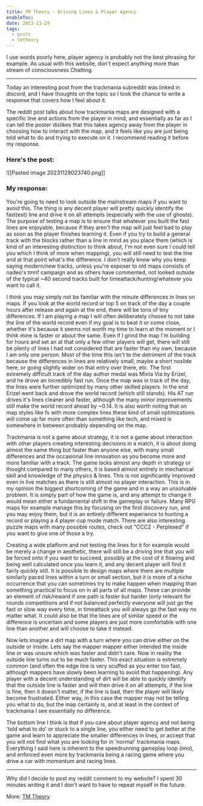```yaml
---
title: TM Theory - Driving Lines & Player Agency
enableToc: 
date: 2023-11-29
tags:
  - posts
  - tmtheory
---
```

I use words poorly here, player agency is probably not the best phrasing for example. As usual with this website, don't expect anything more than stream of consciousness Chatting.

---
Today an interesting post from the trackmania subreddit was linked in discord, and I have thoughts on the topic so I took the chance to write a response that covers how I feel about it.

The reddit post talks about how trackmania maps are designed with a specific line and actions from the player in mind, and essentially as far as I can tell the poster dislikes that this takes agency away from the player in choosing how to interact with the map, and it feels like you are just being told what to do and trying to execute on it. I recommend reading it before my response.

### Here's the post:
![[Pasted image 20231129023740.png]]

### My response:

You're going to need to look outside the mainstream maps if you want to avoid this. The thing is any decent player will pretty quickly identify the fast(est) line and drive it on all attempts (especially with the use of ghosts). The purpose of testing a map is to ensure that whatever you built the fast lines are enjoyable, because if they aren't the map will just feel bad to play as soon as the player finishes learning it. Even if you try to build a general track with the blocks rather than a line in mind as you place them (which is kind of an interesting distinction to think about, I'm not even sure I could tell you which I think of more when mapping), you will still need to test the line and at that point what's the difference. I don't really know why you keep saying modern/new tracks, unless you're exposer to old maps consists of nadeo's tmnf campaign and as others have commented, not looked outside of the typical ~40 second tracks built for timeattack/hunting/whatever you want to call it.

I think you may simply not be familiar with the minute differences in lines on maps. If you look at the world record or top 5 on track of the day a couple hours after release and again at the end, there will be tons of tiny differences. If I am playing a map I will often deliberately choose to not take the line of the world record even if my goal is to beat it or come close, whether it's because it seems not worth my time to learn at the moment or I think mine is faster or about the same. Even if I grind the map I'm building for hours and set an at that only a few other players will get, there will still be plenty of lines I had not considered that are faster than my own, because I am only one person. Most of the time this isn't to the detriment of the track because the differences in lines are relatively small, maybe a short noslide here, or going slightly wider on that entry over there, etc. The first extremely difficult track of the day author medal was Mixta Via by Erizel, and he drove an incredibly fast run. Once the map was in track of the day, the lines were further optimized by many other skilled players. In the end Erizel went back and drove the world record (which still stands). His AT run drives it's lines cleaner and faster, although the many minor improvements still make the world record ahead by ~0.14. It is also worth noting that on map styles like fs with more complex lines these kind of small optimizations will come up far more often than something like tech, and mixed is somewhere in between probably depending on the map.

Trackmania is not a game about strategy, it is not a game about interaction with other players creating interesting decisions in a match, it is about doing almost the same thing but faster than anyone else, with many small differences and the occasional line innovation as you become more and more familiar with a track. The game lacks almost any depth in strategy or thought compared to many others, it is based almost entirely in mechanical skill and knowledge of the physics & lines. This is not significantly improved even in live matches as there is still almost no player interaction. This is in my opinion the biggest shortcoming of the game and in a way an unsolvable problem. It is simply part of how the game is, and any attempt to change it would mean either a fundamental shift in the gameplay or failure. Many RPG maps for example manage this by focusing on the first discovery run, and you may enjoy them, but it is an entirely different experience to hunting a record or playing a 4 player cup mode match. There are also interesting puzzle maps with many possible routes, check out "CCC2 - Perplexed" if you want to give one of those a try.

Creating a wide platform and not testing the lines for it for example would be merely a change in aesthetic, there will still be a driving line that you will be forced onto if you want to succeed, possibly at the cost of it flowing and being well calculated once you learn it, and any decent player will find it fairly quickly still. It is possible to design maps where there are multiple similarly paced lines within a turn or small section, but it is more of a niche occurrence that you can sometimes try to make happen when mapping than something practical to focus on in all parts of all maps. These can provide an element of risk/reward if one path is faster but harder (only relevant for rounds competitions and if not balanced perfectly everyone will just go the fast or slow way every time, in timeattack you will always go the fast way no matter what. It could also be that the lines are of similar speed or the difference is uncertain and some players are just more comfortable with one line than another and will choose to take it instead.

Now lets imagine a dirt map with a turn where you can drive either on the outside or inside. Lets say the mapper mapper either intended the inside line or was unsure which was faster and didn't care. Now in reality the outside line turns out to be much faster. This exact situation is extremely common (and often the edge line is very scuffed as you enter too fast, although mappers have slowly been learning to avoid that happening). Any player with a decent understanding of dirt will be able to quickly identify that the outside line is faster and will then drive it on all attempts, if the line is fine, then it doesn't matter, if the line is bad, then the player will likely become frustrated. Either way, in this case the mapper may not be telling you what to do, but the map certainly is, and at least in the context of trackmania I see essentially no difference.

The bottom line I think is that if you care about player agency and not being 'told what to do' or stuck to a single line, you either need to get better at the game and learn to appreciate the smaller differences in lines, or accept that you will not find what you are looking for in 'normal' trackmania maps. Everything I said here is inherent to the speedrunning gameplay loop (imo), and enforced even more by trackmania being a racing game where you drive a car with momentum and racing lines.

---

Why did I decide to post my reddit comment to my website? I spent 30 minutes writing it and I don't want to have to repeat myself in the future.

More: [TM Theory](./tags/tmtheory)
